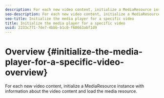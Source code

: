 ```yaml
---
description: For each new video content, initialize a MediaResource instance with information about the video content and load the media resource.
seo-description: For each new video content, initialize a MediaResource instance with information about the video content and load the media resource.
seo-title: Initialize the media player for a specific video
title: Initialize the media player for a specific video
uuid: 2233c771-7de7-4bbb-b1c0-f68663abf1d9
---
```


# Overview {#initialize-the-media-player-for-a-specific-video-overview}

For each new video content, initialize a MediaResource instance with information about the video content and load the media resource.
